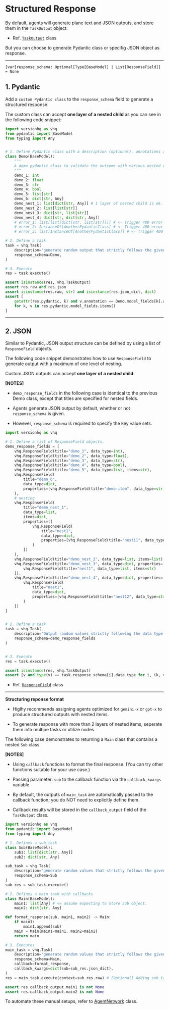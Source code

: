 # Structured Response

By default, agents will generate plane text and JSON outputs, and store them in the `TaskOutput` object.

* Ref. <a href="/core/task/task-output">`TaskOutput`</a> class

But you can choose to generate Pydantic class or specifig JSON object as response.

<hr />

`[var]`<bold>`response_schema: Optional[Type[BaseModel] | List[ResponseField]] = None`</bold>

## 1. Pydantic

Add a `custom Pydantic class` to the `response_schema` field to generate a structured response.

The custom class can accept **one layer of a nested child** as you can see in the following code snippet:

```python
import versionhq as vhq
from pydantic import BaseModel
from typing import Any


# 1. Define Pydantic class with a description (optional), annotations and field names.
class Demo(BaseModel):
    """
    A demo pydantic class to validate the outcome with various nested data types.
    """
    demo_1: int
    demo_2: float
    demo_3: str
    demo_4: bool
    demo_5: list[str]
    demo_6: dict[str, Any]
    demo_nest_1: list[dict[str, Any]] # 1 layer of nested child is ok.
    demo_nest_2: list[list[str]]
    demo_nest_3: dict[str, list[str]]
    demo_nest_4: dict[str, dict[str, Any]]
    # error_1: list[list[dict[str, list[str]]]] # <- Trigger 400 error due to 2+ layers of nested child.
    # error_2: InstanceOf[AnotherPydanticClass] # <- Trigger 400 error due to non-typing annotation.
    # error_3: list[InstanceOf[AnotherPydanticClass]] # <- Trigger 400 error due to non-typing annotation as a nested child.

# 2. Define a task
task = vhq.Task(
    description="generate random output that strictly follows the given format",
    response_schema=Demo,
)

# 3. Execute
res = task.execute()

assert isinstance(res, vhq.TaskOutput)
assert res.raw and res.json
assert isinstance(res.raw, str) and isinstance(res.json_dict, dict)
assert [
    getattr(res.pydantic, k) and v.annotation == Demo.model_fields[k].annotation
    for k, v in res.pydantic.model_fields.items()
]
```

<hr />

## 2. JSON

Similar to Pydantic, JSON output structure can be defined by using a list of `ResponseField` objects.

The following code snippet demonstrates how to use `ResponseField` to generate output with a maximum of one level of nesting.

Custom JSON outputs can accept **one layer of a nested child**.

**[NOTES]**

- `demo_response_fields` in the following case is identical to the previous Demo class, except that titles are specified for nested fields.

- Agents generate JSON output by default, whether or not `response_schema` is given.

- However, `response_schema` is required to specify the key value sets.

```python
import versionhq as vhq

# 1. Define a list of ResponseField objects.
demo_response_fields = [
    vhq.ResponseField(title="demo_1", data_type=int),
    vhq.ResponseField(title="demo_2", data_type=float),
    vhq.ResponseField(title="demo_3", data_type=str),
    vhq.ResponseField(title="demo_4", data_type=bool),
    vhq.ResponseField(title="demo_5", data_type=list, items=str),
    vhq.ResponseField(
        title="demo_6",
        data_type=dict,
        properties=[vhq.ResponseField(title="demo-item", data_type=str)]
    ),
    # nesting
    vhq.ResponseField(
        title="demo_nest_1",
        data_type=list,
        items=dict,
        properties=([
            vhq.ResponseField(
                title="nest1",
                data_type=dict,
                properties=[vhq.ResponseField(title="nest11", data_type=str)]
            )
        ])
    ),
    vhq.ResponseField(title="demo_nest_2", data_type=list, items=list),
    vhq.ResponseField(title="demo_nest_3", data_type=dict, properties=[
        vhq.ResponseField(title="nest1", data_type=list, items=str)
    ]),
    vhq.ResponseField(title="demo_nest_4", data_type=dict, properties=[
        vhq.ResponseField(
            title="nest1",
            data_type=dict,
            properties=[vhq.ResponseField(title="nest12", data_type=str)]
        )
    ])
]


# 2. Define a task
task = vhq.Task(
    description="Output random values strictly following the data type defined in the given response format.",
    response_schema=demo_response_fields
)


# 3. Execute
res = task.execute()

assert isinstance(res, vhq.TaskOutput)
assert [v and type(v) == task.response_schema[i].data_type for i, (k, v) in enumerate(res.json_dict.items())]
```

* Ref. <a href="/core/task/response-field">`ResponseField`</a> class

<hr />

**Structuring reponse format**

- Higlhy recommends assigning agents optimized for `gemini-x` or `gpt-x` to produce structured outputs with nested items.

- To generate response with more than 2 layers of nested items, seperate them into multipe tasks or utilize nodes.

The following case demonstrates to returning a `Main` class that contains a nested `Sub` class.

**[NOTES]**

- Using `callback` functions to format the final response. (You can try other functions suitable for your use case.)

- Passing parameter: `sub` to the callback function via the `callback_kwargs` variable.

- By default, the outputs of `main_task` are automatically passed to the callback function; you do NOT need to explicitly define them.

- Callback results will be stored in the `callback_output` field of the `TaskOutput` class.


```python
import versionhq as vhq
from pydantic import BaseModel
from typing import Any

# 1. Defines a sub task
class Sub(BaseModel):
    sub1: list[dict[str, Any]]
    sub2: dict[str, Any]

sub_task = vhq.Task(
    description="generate random values that strictly follows the given format.",
    response_schema=Sub
)
sub_res = sub_task.execute()

# 2. Defines a main task with callbacks
class Main(BaseModel):
    main1: list[Any] # <= assume expecting to store Sub object.
    main2: dict[str, Any]

def format_response(sub, main1, main2) -> Main:
    if main1:
        main1.append(sub)
    main = Main(main1=main1, main2=main2)
    return main

# 3. Executes
main_task = vhq.Task(
    description="generate random values that strictly follows the given format.",
    response_schema=Main,
    callback=format_response,
    callback_kwargs=dict(sub=sub_res.json_dict),
)
res = main_task.execute(context=sub_res.raw) # [Optional] Adding sub_task's response as context.

assert res.callback_output.main1 is not None
assert res.callback_output.main2 is not None
```

To automate these manual setups, refer to <a href="/core/agent-network">AgentNetwork</a> class.
